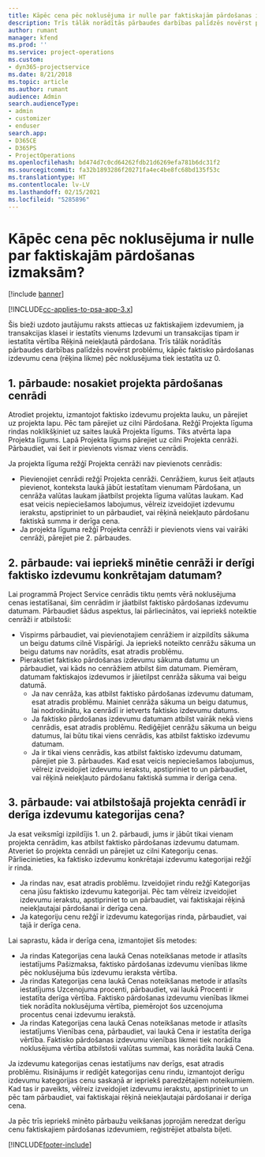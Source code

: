 ```yaml
---
title: Kāpēc cena pēc noklusējuma ir nulle par faktiskajām pārdošanas izmaksām?
description: Trīs tālāk norādītās pārbaudes darbības palīdzēs novērst problēmu, kāpēc faktisko pārdošanas izdevumu cena pēc noklusējuma tiek iestatīta uz 0.
author: rumant
manager: kfend
ms.prod: ''
ms.service: project-operations
ms.custom:
- dyn365-projectservice
ms.date: 8/21/2018
ms.topic: article
ms.author: rumant
audience: Admin
search.audienceType:
- admin
- customizer
- enduser
search.app:
- D365CE
- D365PS
- ProjectOperations
ms.openlocfilehash: bd474d7c0cd64262fdb21d6269efa781b6dc31f2
ms.sourcegitcommit: fa32b1893286f20271fa4ec4be8fc68bd135f53c
ms.translationtype: HT
ms.contentlocale: lv-LV
ms.lasthandoff: 02/15/2021
ms.locfileid: "5285896"
---
```

# <a name="why-is-the-price-defaulting-to-zero-on-expense-sales-actuals"></a>Kāpēc cena pēc noklusējuma ir nulle par faktiskajām pārdošanas izmaksām?

[!include [banner](../includes/psa-now-project-operations.md)]

[!INCLUDE[cc-applies-to-psa-app-3.x](../includes/cc-applies-to-psa-app-3x.md)]

Šis bieži uzdoto jautājumu raksts attiecas uz faktiskajiem izdevumiem, ja transakcijas klasei ir iestatīts vienums Izdevumi un transakcijas tipam ir iestatīta vērtība Rēķinā neiekļautā pārdošana. Trīs tālāk norādītās pārbaudes darbības palīdzēs novērst problēmu, kāpēc faktisko pārdošanas izdevumu cena (rēķina likme) pēc noklusējuma tiek iestatīta uz 0.

## <a name="check-1-identify-the-sales-price-list-for-project"></a>1. pārbaude: nosakiet projekta pārdošanas cenrādi

Atrodiet projektu, izmantojot faktisko izdevumu projekta lauku, un pārejiet uz projekta lapu. Pēc tam pārejiet uz cilni Pārdošana. Režģī Projekta līguma rindas noklikšķiniet uz saites laukā Projekta līgums. Tiks atvērta lapa Projekta līgums. Lapā Projekta līgums pārejiet uz cilni Projekta cenrāži. Pārbaudiet, vai šeit ir pievienots vismaz viens cenrādis.

Ja projekta līguma režģī Projekta cenrāži nav pievienots cenrādis:

- Pievienojiet cenrādi režģī Projekta cenrāži. Cenrāžiem, kurus šeit atļauts pievienot, konteksta laukā jābūt iestatītam vienumam Pārdošana, un cenrāža valūtas laukam jāatbilst projekta līguma valūtas laukam. Kad esat veicis nepieciešamos labojumus, vēlreiz izveidojiet izdevumu ierakstu, apstipriniet to un pārbaudiet, vai rēķinā neiekļauto pārdošanu faktiskā summa ir derīga cena.
- Ja projekta līguma režģī Projekta cenrāži ir pievienots viens vai vairāki cenrāži, pārejiet pie 2. pārbaudes.

## <a name="check-2-are-any-of-the-price-lists-identified-above-valid-for-the-specific-date-of-the-expense-actual"></a>2. pārbaude: vai iepriekš minētie cenrāži ir derīgi faktisko izdevumu konkrētajam datumam?

Lai programmā Project Service cenrādis tiktu ņemts vērā noklusējuma cenas iestatīšanai, šim cenrādim ir jāatbilst faktisko pārdošanas izdevumu datumam. Pārbaudiet šādus aspektus, lai pārliecinātos, vai iepriekš noteiktie cenrāži ir atbilstoši:

- Vispirms pārbaudiet, vai pievienotajiem cenrāžiem ir aizpildīts sākuma un beigu datums cilnē Vispārīgi. Ja iepriekš noteikto cenrāžu sākuma un beigu datums nav norādīts, esat atradis problēmu. 
- Pierakstiet faktisko pārdošanas izdevumu sākuma datumu un pārbaudiet, vai kāds no cenrāžiem atbilst šim datumam. Piemēram, datumam faktiskajos izdevumos ir jāietilpst cenrāža sākuma vai beigu datumā. 
    - Ja nav cenrāža, kas atbilst faktisko pārdošanas izdevumu datumam, esat atradis problēmu. Mainiet cenrāža sākuma un beigu datumus, lai nodrošinātu, ka cenrādī ir ietverts faktisko izdevumu datums. 
    - Ja faktisko pārdošanas izdevumu datumam atbilst vairāk nekā viens cenrādis, esat atradis problēmu. Rediģējiet cenrāžu sākuma un beigu datumus, lai būtu tikai viens cenrādis, kas atbilst faktisko izdevumu datumam. 
    - Ja ir tikai viens cenrādis, kas atbilst faktisko izdevumu datumam, pārejiet pie 3. pārbaudes.
Kad esat veicis nepieciešamos labojumus, vēlreiz izveidojiet izdevumu ierakstu, apstipriniet to un pārbaudiet, vai rēķinā neiekļauto pārdošanu faktiskā summa ir derīga cena.

## <a name="check-3-is-there-a-valid-price-for-the-expense-category-in-the-applicable-project-price-list"></a>3. pārbaude: vai atbilstošajā projekta cenrādī ir derīga izdevumu kategorijas cena? 

Ja esat veiksmīgi izpildījis 1. un 2. pārbaudi, jums ir jābūt tikai vienam projekta cenrādim, kas atbilst faktisko pārdošanas izdevumu datumam. Atveriet šo projekta cenrādi un pārejiet uz cilni Kategoriju cenas. Pārliecinieties, ka faktisko izdevumu konkrētajai izdevumu kategorijai režģī ir rinda.
 
- Ja rindas nav, esat atradis problēmu. Izveidojiet rindu režģī Kategorijas cena jūsu faktisko izdevumu kategorijai. Pēc tam vēlreiz izveidojiet izdevumu ierakstu, apstipriniet to un pārbaudiet, vai faktiskajai rēķinā neiekļautajai pārdošanai ir derīga cena. 
- Ja kategoriju cenu režģī ir izdevumu kategorijas rinda, pārbaudiet, vai tajā ir derīga cena.

Lai saprastu, kāda ir derīga cena, izmantojiet šīs metodes:

- Ja rindas Kategorijas cena laukā Cenas noteikšanas metode ir atlasīts iestatījums Pašizmaksa, faktisko pārdošanas izdevumu vienības likme pēc noklusējuma būs izdevumu ieraksta vērtība.
- Ja rindas Kategorijas cena laukā Cenas noteikšanas metode ir atlasīts iestatījums Uzcenojuma procenti, pārbaudiet, vai laukā Procenti ir iestatīta derīga vērtība. Faktisko pārdošanas izdevumu vienības likmei tiek norādīta noklusējuma vērtība, piemērojot šos uzcenojuma procentus cenai izdevumu ierakstā.
- Ja rindas Kategorijas cena laukā Cenas noteikšanas metode ir atlasīts iestatījums Vienības cena, pārbaudiet, vai laukā Cena ir iestatīta derīga vērtība. Faktisko pārdošanas izdevumu vienības likmei tiek norādīta noklusējuma vērtība atbilstoši valūtas summai, kas norādīta laukā Cena.

Ja izdevumu kategorijas cenas iestatījums nav derīgs, esat atradis problēmu. Risinājums ir rediģēt kategorijas cenu rindu, izmantojot derīgu izdevumu kategorijas cenu saskaņā ar iepriekš paredzētajiem noteikumiem. Kad tas ir paveikts, vēlreiz izveidojiet izdevumu ierakstu, apstipriniet to un pēc tam pārbaudiet, vai faktiskajai rēķinā neiekļautajai pārdošanai ir derīga cena.

Ja pēc trīs iepriekš minēto pārbaužu veikšanas joprojām neredzat derīgu cenu faktiskajiem pārdošanas izdevumiem, reģistrējiet atbalsta biļeti.




[!INCLUDE[footer-include](../includes/footer-banner.md)]